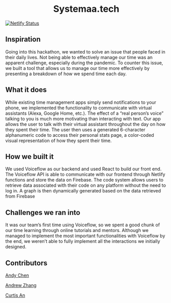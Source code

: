 <h1 align="center">Systemaa.tech</h1>

[![Netlify Status](https://api.netlify.com/api/v1/badges/eaa2a594-9a19-44f8-90f8-567402b3249f/deploy-status)](https://app.netlify.com/sites/systemma/deploys)

## Inspiration

Going into this hackathon, we wanted to solve an issue that people faced in their daily lives. Not being able to effectively manage our time was an apparent challenge, especially during the pandemic. To counter this issue, we built a tool that allows us to manage our time more effectively by presenting a breakdown of how we spend time each day.

## What it does

While existing time management apps simply send notifications to your phone, we implemented the functionality to communicate with virtual assistants (Alexa, Google Home, etc.). The effect of a “real person’s voice” talking to you is much more motivating than interacting with text. Our app allows the user to talk with their virtual assistant throughout the day on how they spent their time. The user then uses a generated 6-character alphanumeric code to access their personal stats page, a color-coded visual representation of how they spent their time.

## How we built it

We used Voiceflow as our backend and used React to build our front end. The Voiceflow API is able to communicate with our frontend through Netlify functions and store the data on Firebase. The code system allows users to retrieve data associated with their code on any platform without the need to log in. A graph is then dynamically generated based on the data retrieved from Firebase

## Challenges we ran into

It was our team’s first time using Voiceflow, so we spent a good chunk of our time learning through online tutorials and mentors. Although we managed to implement the most important functionalities with Voiceflow by the end, we weren’t able to fully implement all the interactions we initially designed.

## Contributors

[Andy Chen](https://github.com/chen7944)

[Andrew Zhang](https://github.com/zhangandrew37)

[Curtis An](https://github.com/CurtisAn123)
